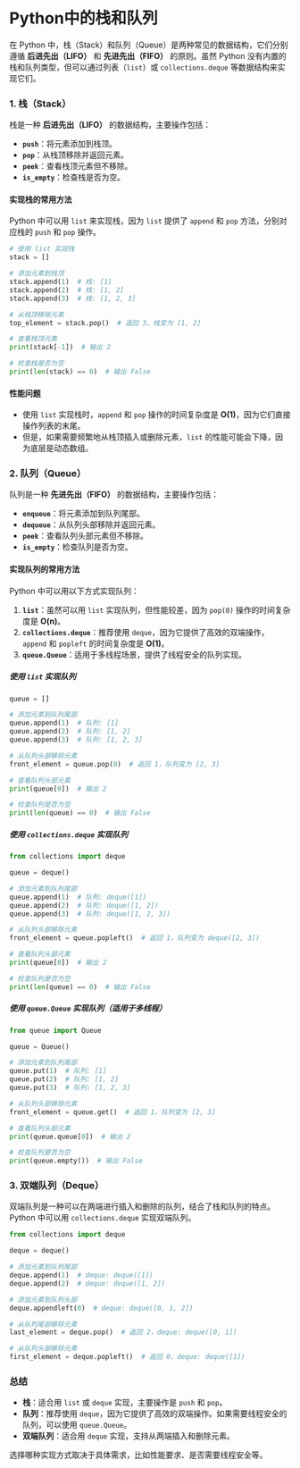 # Python中的栈和队列

在 Python 中，栈（Stack）和队列（Queue）是两种常见的数据结构，它们分别遵循 **后进先出（LIFO）** 和 **先进先出（FIFO）** 的原则。虽然 Python 没有内置的栈和队列类型，但可以通过列表（`list`）或 `collections.deque` 等数据结构来实现它们。

### **1. 栈（Stack）**
栈是一种 **后进先出（LIFO）** 的数据结构，主要操作包括：
- **`push`**：将元素添加到栈顶。
- **`pop`**：从栈顶移除并返回元素。
- **`peek`**：查看栈顶元素但不移除。
- **`is_empty`**：检查栈是否为空。

#### **实现栈的常用方法**
Python 中可以用 `list` 来实现栈，因为 `list` 提供了 `append` 和 `pop` 方法，分别对应栈的 `push` 和 `pop` 操作。

```python
# 使用 list 实现栈
stack = []

# 添加元素到栈顶
stack.append(1)  # 栈: [1]
stack.append(2)  # 栈: [1, 2]
stack.append(3)  # 栈: [1, 2, 3]

# 从栈顶移除元素
top_element = stack.pop()  # 返回 3，栈变为 [1, 2]

# 查看栈顶元素
print(stack[-1])  # 输出 2

# 检查栈是否为空
print(len(stack) == 0)  # 输出 False
```

#### **性能问题**
- 使用 `list` 实现栈时，`append` 和 `pop` 操作的时间复杂度是 **O(1)**，因为它们直接操作列表的末尾。
- 但是，如果需要频繁地从栈顶插入或删除元素，`list` 的性能可能会下降，因为底层是动态数组。

### **2. 队列（Queue）**
队列是一种 **先进先出（FIFO）** 的数据结构，主要操作包括：
- **`enqueue`**：将元素添加到队列尾部。
- **`dequeue`**：从队列头部移除并返回元素。
- **`peek`**：查看队列头部元素但不移除。
- **`is_empty`**：检查队列是否为空。

#### **实现队列的常用方法**
Python 中可以用以下方式实现队列：
1. **`list`**：虽然可以用 `list` 实现队列，但性能较差，因为 `pop(0)` 操作的时间复杂度是 **O(n)**。
2. **`collections.deque`**：推荐使用 `deque`，因为它提供了高效的双端操作，`append` 和 `popleft` 的时间复杂度是 **O(1)**。
3. **`queue.Queue`**：适用于多线程场景，提供了线程安全的队列实现。

##### **使用 `list` 实现队列**
```python
queue = []

# 添加元素到队列尾部
queue.append(1)  # 队列: [1]
queue.append(2)  # 队列: [1, 2]
queue.append(3)  # 队列: [1, 2, 3]

# 从队列头部移除元素
front_element = queue.pop(0)  # 返回 1，队列变为 [2, 3]

# 查看队列头部元素
print(queue[0])  # 输出 2

# 检查队列是否为空
print(len(queue) == 0)  # 输出 False
```

##### **使用 `collections.deque` 实现队列**
```python
from collections import deque

queue = deque()

# 添加元素到队列尾部
queue.append(1)  # 队列: deque([1])
queue.append(2)  # 队列: deque([1, 2])
queue.append(3)  # 队列: deque([1, 2, 3])

# 从队列头部移除元素
front_element = queue.popleft()  # 返回 1，队列变为 deque([2, 3])

# 查看队列头部元素
print(queue[0])  # 输出 2

# 检查队列是否为空
print(len(queue) == 0)  # 输出 False
```

##### **使用 `queue.Queue` 实现队列（适用于多线程）**
```python
from queue import Queue

queue = Queue()

# 添加元素到队列尾部
queue.put(1)  # 队列: [1]
queue.put(2)  # 队列: [1, 2]
queue.put(3)  # 队列: [1, 2, 3]

# 从队列头部移除元素
front_element = queue.get()  # 返回 1，队列变为 [2, 3]

# 查看队列头部元素
print(queue.queue[0])  # 输出 2

# 检查队列是否为空
print(queue.empty())  # 输出 False
```

### **3. 双端队列（Deque）**
双端队列是一种可以在两端进行插入和删除的队列，结合了栈和队列的特点。Python 中可以用 `collections.deque` 实现双端队列。

```python
from collections import deque

deque = deque()

# 添加元素到队列尾部
deque.append(1)  # deque: deque([1])
deque.append(2)  # deque: deque([1, 2])

# 添加元素到队列头部
deque.appendleft(0)  # deque: deque([0, 1, 2])

# 从队列尾部移除元素
last_element = deque.pop()  # 返回 2，deque: deque([0, 1])

# 从队列头部移除元素
first_element = deque.popleft()  # 返回 0，deque: deque([1])
```

### **总结**
- **栈**：适合用 `list` 或 `deque` 实现，主要操作是 `push` 和 `pop`。
- **队列**：推荐使用 `deque`，因为它提供了高效的双端操作。如果需要线程安全的队列，可以使用 `queue.Queue`。
- **双端队列**：适合用 `deque` 实现，支持从两端插入和删除元素。

选择哪种实现方式取决于具体需求，比如性能要求、是否需要线程安全等。